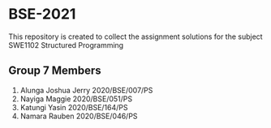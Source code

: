 # BSE-2021
This repository is created to collect the assignment solutions for the subject SWE1102 Structured Programming
## Group 7 Members
1. Alunga Joshua Jerry 2020/BSE/007/PS
2. Nayiga Maggie 2020/BSE/051/PS
3. Katungi Yasin 2020/BSE/164/PS
4. Namara Rauben 2020/BSE/046/PS